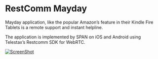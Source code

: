 # RestComm Mayday

Mayday application, like the popular Amazon’s feature in their Kindle Fire Tablets is a remote support and instant helpline.

The application is implemented by SPAN on iOS and Android using Telestax’s Restcomm SDK for WebRTC. 

[![ScreenShot](https://i.ytimg.com/vi/BpgUCZgF9Tw/2.jpg)](https://www.youtube.com/watch?v=BpgUCZgF9Tw)

